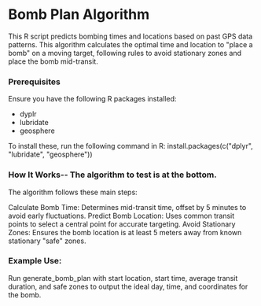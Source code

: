 # Bomb Plan Algorithm

This R script predicts bombing times and locations based on past GPS data patterns. 
This algorithm calculates the optimal time and location to "place a bomb" on a moving target, following rules to avoid stationary zones and place the bomb mid-transit.

### Prerequisites

Ensure you have the following R packages installed:
- dyplr
- lubridate
- geosphere 

To install these, run the following command in R:
install.packages(c("dplyr", "lubridate", "geosphere"))

### How It Works-- The algorithm to test is at the bottom. 
The algorithm follows these main steps:

Calculate Bomb Time: Determines mid-transit time, offset by 5 minutes to avoid early fluctuations.
Predict Bomb Location: Uses common transit points to select a central point for accurate targeting.
Avoid Stationary Zones: Ensures the bomb location is at least 5 meters away from known stationary "safe" zones.

### Example Use:
Run generate_bomb_plan with start location, start time, average transit duration, and safe zones to output the ideal day, time, and coordinates for the bomb.
